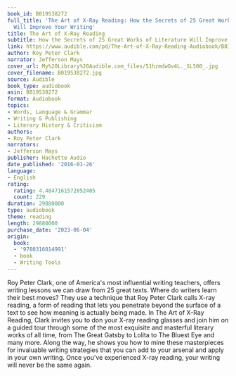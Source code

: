 ```yaml
---
book_id: B019S38272
full_title: 'The Art of X-Ray Reading: How the Secrets of 25 Great Works of Literature
  Will Improve Your Writing'
title: The Art of X-Ray Reading
subtitle: How the Secrets of 25 Great Works of Literature Will Improve Your Writing
link: https://www.audible.com/pd/The-Art-of-X-Ray-Reading-Audiobook/B019S38272
author: Roy Peter Clark
narrator: Jefferson Mays
cover_url: My%20Library%20Audible.com_files/51hzmdwOv4L._SL500_.jpg
cover_filename: B019S38272.jpg
source: Audible
book_type: audiobook
asin: B019S38272
format: Audiobook
topics:
- Words, Language & Grammar
- Writing & Publishing
- Literary History & Criticism
authors:
- Roy Peter Clark
narrators:
- Jefferson Mays
publisher: Hachette Audio
date_published: '2016-01-26'
language:
- English
rating:
  rating: 4.4847161572052405
  count: 229
duration: 29880000
type: audiobook
theme: reading
length: 29880000
purchase_date: '2023-06-04'
origin:
  book:
  - '9780316014991'
  - book
  - Writing Tools
---
```

Roy Peter Clark, one of America's most influential writing teachers, offers writing lessons we can draw from 25 great texts.
Where do writers learn their best moves? They use a technique that Roy Peter Clark calls X-ray reading, a form of reading that lets you penetrate beyond the surface of a text to see how meaning is actually being made.
In The Art of X-Ray Reading, Clark invites you to don your X-ray reading glasses and join him on a guided tour through some of the most exquisite and masterful literary works of all time, from The Great Gatsby to Lolita to The Bluest Eye and many more. Along the way, he shows you how to mine these masterpieces for invaluable writing strategies that you can add to your arsenal and apply in your own writing. Once you've experienced X-ray reading, your writing will never be the same again.
